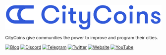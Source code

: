 ![CityCoins Logo](./CityCoins_Logo.png)

CityCoins give communities the power to improve and program their cities.

[![Blog](https://img.shields.io/static/v1?label=%7C&message=Blog&color=3059d9&style=for-the-badge&logo=Webflow&logoColor=3059d9)](https://citycoins.co/blog)
[![Discord](https://img.shields.io/static/v1?label=%7C&message=Discord&color=3059d9&style=for-the-badge&logo=Discord)](https://discord.gg/citycoins)
[![Telegram](https://img.shields.io/static/v1?label=%7C&message=Telegram&color=3059d9&style=for-the-badge&logo=Telegram)](https://t.me/joinchat/zXQLjBgZzIYxNjI8)
[![Twitter](https://img.shields.io/static/v1?label=%7C&message=Twitter&color=3059d9&style=for-the-badge&logo=Twitter)](https://twitter.com/minecitycoins)
[![Website](https://img.shields.io/static/v1?label=%7C&message=Website&color=3059d9&style=for-the-badge&logo=Webflow&logoColor=3059d9)](https://citycoins.co/)
[![YouTube](https://img.shields.io/static/v1?label=%7C&message=YouTube&color=3059d9&style=for-the-badge&logo=YouTube&logoColor=c4302b)](https://www.youtube.com/channel/UCOPzQ6DU6agjOweTNydRtTA)
